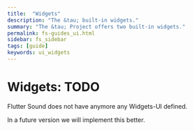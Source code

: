 ```yaml
---
title:  "Widgets"
description: "The &tau; built-in widgets."
summary: "The &tau; Project offers two built-in widgets."
permalink: fs-guides_ui.html
sidebar: fs_sidebar
tags: [guide]
keywords: ui_widgets
---
```

# Widgets: TODO

Flutter Sound does not have anymore any Widgets-UI defined.

In a future version we will implement this better.

